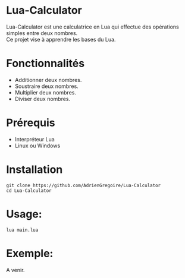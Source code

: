 # Lua-Calculator

Lua-Calculator est une calculatrice en Lua qui effectue des opérations simples entre deux nombres.  
Ce projet vise à apprendre les bases du Lua.  

# Fonctionnalités
- Additionner deux nombres.
- Soustraire deux nombres.
- Multiplier deux nombres.
- Diviser deux nombres.

# Prérequis
- Interpréteur Lua
- Linux ou Windows

# Installation
`git clone https://github.com/AdrienGregoire/Lua-Calculator`  
`cd Lua-Calculator`  

# Usage:
`
lua main.lua
`

# Exemple:

A venir.